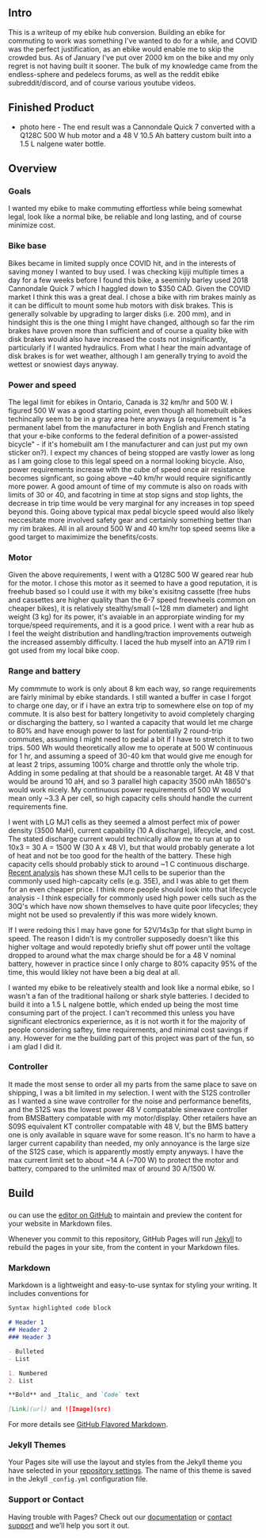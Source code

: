 ## Intro

This is a writeup of my ebike hub conversion. Building an ebike for commuting to work was something I've wanted to do for a while, and COVID was the perfect justification, as an ebike would enable me to skip the crowded bus. As of January I've put over 2000 km on the bike and my only regret is not having built it sooner. The bulk of my knowledge came from the endless-sphere and pedelecs forums, as well as the reddit ebike subreddit/discord, and of course various youtube videos. 

## Finished Product
- photo here -
The end result was a Cannondale Quick 7 converted with a Q128C 500 W hub motor and a 48 V 10.5 Ah battery custom built into a 1.5 L nalgene water bottle. 

## Overview
### Goals
I wanted my ebike to make commuting effortless while being somewhat legal, look like a normal bike, be reliable and long lasting, and of course minimize cost.

### Bike base
Bikes became in limited supply once COVID hit, and in the interests of saving money I wanted to buy used. I was checking kijiji multiple times a day for a few weeks before I found this bike, a seeminly barley used 2018 Cannondale Quick 7 which I haggled down to $350 CAD. Given the COVID market I think this was a great deal. I chose a bike with rim brakes mainly as it can be difficult to mount some hub motors with disk brakes. This is generally solvable by upgrading to larger disks (i.e. 200 mm), and in hindsight this is the one thing I might have changed, although so far the rim brakes have proven more than sufficient and of course a quality bike with disk brakes would also have increased the costs not insignificantly, particularly if I wanted hydraulics. From what I hear the main advantage of disk brakes is for wet weather, although I am generally trying to avoid the wettest or snowiest days anyway. 

### Power and speed
The legal limit for ebikes in Ontario, Canada is 32 km/hr and 500 W. I figured 500 W was a good starting point, even though all homebuilt ebikes techincally seem to be in a gray area here anyways (a requiurement is "a permanent label from the manufacturer in both English and French stating that your e-bike conforms to the federal definition of a power-assisted bicycle" - if it's homebuilt am I the manufacturer and can just put my own sticker on?). I expect my chances of being stopped are vastly lower as long as I am going close to this legal speed on a normal looking bicycle. Also, power requirements increase with the cube of speed once air resistance becomes signficant, so going above ~40 km/hr would require significantly more power. A good amount of time of my commute is also on roads with limits of 30 or 40, and facotring in time at stop signs and stop lights, the decrease in trip time would be very marginal for any increases in top speed beyond this. Going above typical max pedal bicycle speed would also likely neccesitate more involved safety gear and certainly something better than my rim brakes. All in all around 500 W and 40 km/hr top speed seems like a good target to maximimize the benefits/costs.

### Motor
Given the above requirements, I went with a Q128C 500 W geared rear hub for the motor. I chose this motor as it seemed to have a good reputation, it is freehub based so I could use it with my bike's exisitng cassette (free hubs and cassettes are higher quality than the 6-7 speed freewheels common on cheaper bikes), it is relatively stealthy/small (~128 mm diameter) and light weight (3 kg) for its power, it's avaiable in an approrpiate winding for my torque/speed requirements, and it is a good price. I went with a rear hub as I feel the weight distribution and handling/traction improvements outweigh the increased assembly difficulty. I laced the hub myself into an A719 rim I got used from my local bike coop.

### Range and battery
My commmute to work is only about 8 km each way, so range requirements are fairly minimal by ebike standards. I still wanted a buffer in case I forgot to charge one day, or if i have an extra trip to somewhere else on top of my commute. It is also best for battery longetivity to avoid completely charging or discharging the battery, so I wanted a capacity that would let me charge to 80% and have enough power to last for potentially 2 round-trip commutes, assuming I might need to pedal a bit if I have to stretch it to two trips. 500 Wh would theoretically allow me to operate at 500 W continuous for 1 hr, and assuming a speed of 30-40 km that would give me enough for at least 2 trips, assuming 100% charge and throttle only the whole trip. Adding in some pedaling at that should be a reasonable target. At 48 V that would be around 10 aH, and so 3 parallel high capacity 3500 mAh 18650's would work nicely. My continuous power requirements of 500 W would mean only ~3.3 A per cell, so high capacity cells should handle the current requirements fine.

I went with LG MJ1 cells as they seemed a almost perfect mix of power density (3500 MaH), current capability (10 A discharge), lifecycle, and cost. The stated discharge current would technically allow me to run at up to 10x3 = 30 A = 1500 W (30 A x 48 V), but that would probably generate a lot of heat and not be too good for the health of the battery. These high capacity cells should probably stick to around ~1 C continuous discharge. [Recent analysis](https://endless-sphere.com/forums/viewtopic.php?t=103092) has shown these MJ1 cells to be superior than the commonly used high-capcaity cells (e.g. 35E), and I was able to get them for an even cheaper price. I think more people should look into that lifecycle analysis - I think especially for commonly used high power cells such as the 30Q's which have now shown themselves to have quite poor lifecycles; they might not be used so prevalently if this was more widely known.

If I were redoing this I may have gone for 52V/14s3p for that slight bump in speed. The reason I didn't is my controller supposedly doesn't like this higher voltage and would repotedly briefly shut off power until the voltage dropped to around what the max charge should be for a 48 V nominal battery, however in practice since I only charge to 80% capacity 95% of the time, this would likley not have been a big deal at all.

I wanted my ebike to be releatively stealth and look like a normal ebike, so I wasn't a fan of the traditional hailong or shark style batteries. I decided to build it into a 1.5 L nalgene bottle, which ended up being the most time consuming part of the project. I can't recommed this unless you have significant electronics experiernce, as it is not worth it for the majority of people considering saftey, time requirements, and minimal cost savings if any. However for me the building part of this project was part of the fun, so i am glad I did it.

### Controller
It made the most sense to order all my parts from the same place to save on shipping, I was a bit limited in my selection. I went with the S12S controller as I wanted a sine wave controller for the noise and performance benefits, and the S12S was the lowest power 48 V compatable sinewave controller from BMSBattery compatable with my motor/display. Other retailers have an S09S equivalent KT controller compatable with 48 V, but the BMS battery one is only available in square wave for some reason. It's no harm to have a larger current capability than needed, my only annoyance is the large size of the S12S case, which is apparently mostly empty anyways. I have the max current limit set to about ~14 A (~700 W) to protect the motor and battery, compared to the unlimited max of around 30 A/1500 W.

## Build
###

ou can use the [editor on GitHub](https://github.com/alexwright11/ebike/edit/gh-pages/index.md) to maintain and preview the content for your website in Markdown files.

Whenever you commit to this repository, GitHub Pages will run [Jekyll](https://jekyllrb.com/) to rebuild the pages in your site, from the content in your Markdown files.

### Markdown

Markdown is a lightweight and easy-to-use syntax for styling your writing. It includes conventions for

```markdown
Syntax highlighted code block

# Header 1
## Header 2
### Header 3

- Bulleted
- List

1. Numbered
2. List

**Bold** and _Italic_ and `Code` text

[Link](url) and ![Image](src)
```

For more details see [GitHub Flavored Markdown](https://guides.github.com/features/mastering-markdown/).

### Jekyll Themes

Your Pages site will use the layout and styles from the Jekyll theme you have selected in your [repository settings](https://github.com/alexwright11/ebike/settings). The name of this theme is saved in the Jekyll `_config.yml` configuration file.

### Support or Contact

Having trouble with Pages? Check out our [documentation](https://docs.github.com/categories/github-pages-basics/) or [contact support](https://support.github.com/contact) and we’ll help you sort it out.
